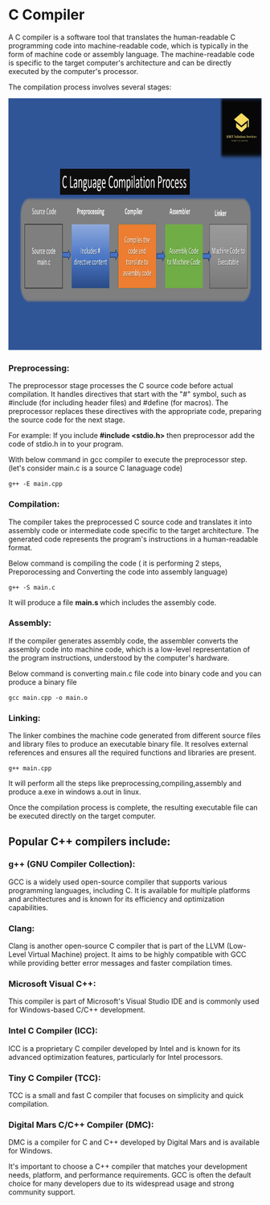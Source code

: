 # C Compiler
A C compiler is a software tool that translates the human-readable C programming code into machine-readable code, which is typically in the form of machine code or assembly language. The machine-readable code is specific to the target computer's architecture and can be directly executed by the computer's processor.

The compilation process involves several stages:

<img src="https://github.com/kmitsolution/CLanguage/blob/main/Core/images/CCompiler.jpg" width=900 height=500 />

### Preprocessing:
The preprocessor stage processes the C source code before actual compilation. It handles directives that start with the "#" symbol, such as #include (for including header files) and #define (for macros). The preprocessor replaces these directives with the appropriate code, preparing the source code for the next stage.

For example: If you include <b> #include <stdio.h> </b> then preprocessor add the code of stdio.h in to your program.

With below command in gcc compiler to execute the preprocessor step. (let's consider main.c is a source C lanaguage code) 
```
g++ -E main.cpp
```
### Compilation: 
The compiler takes the preprocessed C source code and translates it into assembly code or intermediate code specific to the target architecture. The generated code represents the program's instructions in a human-readable format.

Below command is compiling the code ( it is performing 2 steps, Preporocessing and Converting the code into assembly language)
```
g++ -S main.c
```
It will produce a file <b> main.s </b> which includes the assembly code.

### Assembly:
If the compiler generates assembly code, the assembler converts the assembly code into machine code, which is a low-level representation of the program instructions, understood by the computer's hardware.

Below command is converting main.c file code into binary code and you can produce a binary file
```
gcc main.cpp -o main.o
```
### Linking:
The linker combines the machine code generated from different source files and library files to produce an executable binary file. It resolves external references and ensures all the required functions and libraries are present.

```
g++ main.cpp 
```
It will perform all the steps like preprocessing,compiling,assembly and produce a.exe in windows a.out in linux.

Once the compilation process is complete, the resulting executable file can be executed directly on the target computer.

## Popular C++ compilers include:

### g++ (GNU Compiler Collection):
GCC is a widely used open-source compiler that supports various programming languages, including C. It is available for multiple platforms and architectures and is known for its efficiency and optimization capabilities.
### Clang: 
Clang is another open-source C compiler that is part of the LLVM (Low-Level Virtual Machine) project. It aims to be highly compatible with GCC while providing better error messages and faster compilation times.
### Microsoft Visual C++: 
This compiler is part of Microsoft's Visual Studio IDE and is commonly used for Windows-based C/C++ development.
### Intel C Compiler (ICC):
ICC is a proprietary C compiler developed by Intel and is known for its advanced optimization features, particularly for Intel processors.
### Tiny C Compiler (TCC): 
TCC is a small and fast C compiler that focuses on simplicity and quick compilation.
### Digital Mars C/C++ Compiler (DMC):
DMC is a compiler for C and C++ developed by Digital Mars and is available for Windows.

It's important to choose a C++ compiler that matches your development needs, platform, and performance requirements. GCC is often the default choice for many developers due to its widespread usage and strong community support.
